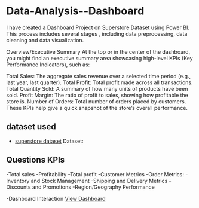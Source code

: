 # Data-Analysis--Dashboard
I have created a Dashboard Project on Superstore Dataset using Power BI. This process includes several stages , including data preprocessing, data cleaning and data visualization.

Overview/Executive Summary
At the top or in the center of the dashboard, you might find an executive summary area showcasing high-level KPIs (Key Performance Indicators), such as:

Total Sales: The aggregate sales revenue over a selected time period (e.g., last year, last quarter).
Total Profit: Total profit made across all transactions.
Total Quantity Sold: A summary of how many units of products have been sold.
Profit Margin: The ratio of profit to sales, showing how profitable the store is.
Number of Orders: Total number of orders placed by customers.
These KPIs help give a quick snapshot of the store’s overall performance.

## dataset used
- <a href="https://github.com/vivek092001/Data-Analysis--Dashboard/blob/main/Sample%20-%20Superstore.xls">superstore dataset</a>
Dataset:

## Questions KPIs
-Total sales
-Profitability
-Total profit
-Customer Metrics
-Order Metrics:
-Inventory and Stock Management
-Shipping and Delivery Metrics
-Discounts and Promotions
-Region/Geography Performance

-Dashboard Interaction <a href = "https://github.com/vivek092001/Data-Analysis--Dashboard/blob/main/Superstore_dashboard_image.png">View Dashboard</a>
